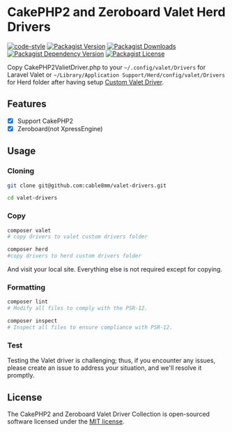 # CakePHP2 and Zeroboard Valet Herd Drivers

[![code-style](https://github.com/cable8mm/valet-drivers/actions/workflows/code-style.yml/badge.svg)](https://github.com/cable8mm/valet-drivers/actions/workflows/code-style.yml)
[![Packagist Version](https://img.shields.io/packagist/v/cable8mm/valet-drivers)](https://packagist.org/packages/cable8mm/valet-drivers)
[![Packagist Downloads](https://img.shields.io/packagist/dt/cable8mm/valet-drivers)](https://packagist.org/packages/cable8mm/valet-drivers/stats)
[![Packagist Dependency Version](https://img.shields.io/packagist/dependency-v/cable8mm/valet-drivers/php)](https://packagist.org/packages/cable8mm/valet-drivers)
[![Packagist License](https://img.shields.io/packagist/l/cable8mm/valet-drivers)](https://github.com/cable8mm/valet-drivers/blob/main/LICENSE.md)

Copy CakePHP2ValietDriver.php to your `~/.config/valet/Drivers` for Laravel Valet or `~/Library/Application Support/Herd/config/valet/Drivers` for Herd folder after having setup [Custom Valet Driver](https://laravel.com/docs/10.x/valet#custom-valet-drivers).

## Features

- [x] Support CakePHP2
- [x] Zeroboard(not XpressEngine)

## Usage

### Cloning

```sh
git clone git@github.com:cable8mm/valet-drivers.git

cd valet-drivers
```

### Copy

```sh
composer valet
# copy drivers to valet custom drivers folder

composer herd
#copy drivers to herd custom drivers folder
```

And visit your local site. Everything else is not required except for copying.

### Formatting

```bash
composer lint
# Modify all files to comply with the PSR-12.

composer inspect
# Inspect all files to ensure compliance with PSR-12.
```

### Test

Testing the Valet driver is challenging; thus, if you encounter any issues, please create an issue to address your situation, and we'll resolve it promptly.

## License

The CakePHP2 and Zeroboard Valet Driver Collection is open-sourced software licensed under the [MIT license](https://opensource.org/licenses/MIT).
